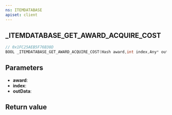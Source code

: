 ```yaml
---
ns: ITEMDATABASE
apiset: client
---
```

## _ITEMDATABASE_GET_AWARD_ACQUIRE_COST

```c
// 0x1FC25AEB5F76B38D
BOOL _ITEMDATABASE_GET_AWARD_ACQUIRE_COST(Hash award,int index,Any* outData);
```


## Parameters
* **award**:
* **index**:
* **outData**:

## Return value

